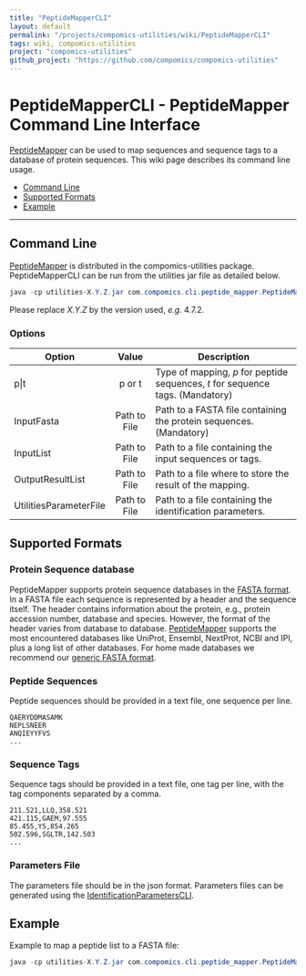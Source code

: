 ```yaml
---
title: "PeptideMapperCLI"
layout: default
permalink: "/projects/compomics-utilities/wiki/PeptideMapperCLI"
tags: wiki, compomics-utilities
project: "compomics-utilities"
github_project: "https://github.com/compomics/compomics-utilities"
---
```


# PeptideMapperCLI - PeptideMapper Command Line Interface #

[PeptideMapper](/projects/compomics-utilities/wiki/PeptideMapper) can be used to map sequences and sequence tags to a database of protein sequences. This wiki page describes its command line usage.

  * [Command Line](#command-line)
  * [Supported Formats](#supported-formats)
  * [Example](#example)

---

## Command Line ##

[PeptideMapper](/projects/compomics-utilities/wiki/PeptideMapper) is distributed in the compomics-utilities package. PeptideMapperCLI can be run from the utilities jar file as detailed below.

```java
java -cp utilities-X.Y.Z.jar com.compomics.cli.peptide_mapper.PeptideMapperCLI -[p|t] <InputFasta> <InputList> <OutputResultList> [<UtilitiesParameterFile>]
```

Please replace _X.Y.Z_ by the version used, _e.g._ 4.7.2.

### Options ###

| Option                 | Value        | Description                                                                    |
| ---------------------- |:------------:| ------------------------------------------------------------------------------ |
| p\|t                   | p or t       | Type of mapping, _p_ for peptide sequences, _t_ for sequence tags. (Mandatory) |
| InputFasta             | Path to File | Path to a FASTA file containing the protein sequences. (Mandatory)             |
| InputList              | Path to File | Path to a file containing the input sequences or tags.                         |
| OutputResultList       | Path to File | Path to a file where to store the result of the mapping.                       |
| UtilitiesParameterFile | Path to File | Path to a file containing the identification parameters.                       |

## Supported Formats ##

### Protein Sequence database ###
PeptideMapper supports protein sequence databases in the [FASTA format](http://en.wikipedia.org/wiki/FASTA_format). In a FASTA file each sequence is represented by a header and the sequence itself. The header contains information about the protein, e.g., protein accession number, database and species. However, the format of the header varies from database to database. [PeptideMapper](/projects/compomics-utilities/wiki/PeptideMapper) supports the most encountered databases like UniProt, Ensembl, NextProt, NCBI and IPI, plus a long list of other databases. For home made databases we recommend our [generic FASTA format](/projects/searchgui/wiki/DatabaseHelp#non-standard-fasta).

### Peptide Sequences ###

Peptide sequences should be provided in a text file, one sequence per line.

```
QAERYDDMASAMK
NEPLSNEER
ANQIEYYFVS
...
```

### Sequence Tags ###

Sequence tags should be provided in a text file, one tag per line, with the tag components separated by a comma.

```
211.521,LLQ,358.521
421.115,GAEM,97.555
85.455,YS,854.265
502.596,SGLTR,142.503
...
```

### Parameters File ###

The parameters file should be in the json format. Parameters files can be generated using the [IdentificationParametersCLI](/projects/compomics-utilities/wiki/IdentificationParametersCLI).

## Example ##

Example to map a peptide list to a FASTA file:

```java
java -cp utilities-X.Y.Z.jar com.compomics.cli.peptide_mapper.PeptideMapperCLI -p exampleFiles/PeptideMapping/yeast.fasta exampleFiles/PeptideMapping/yeast-pep-1k.csv result-file.csv
```